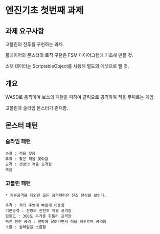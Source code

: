 # 엔진기초 첫번째 과제

## 과제 요구사항

고블린의 전투를 구현하는 과제.

플레이어와 몬스터의 로직 구현은 FSM 다이어그램에 기초해 만들 것.

스탯 데이터는 ScriptableObject를 사용해 별도의 에셋으로 뺄 것.

## 개요

WASD로 움직이며 보스의 패턴을 피하며 클릭으로 공격하여 적을 무찌르는 게임.

고블린과 슬라임 몬스터가 존재함.

## 몬스터 패턴

### 슬라임 패턴

```
순찰 : 적을 찾음
추격 : 찾은 적을 쫒아감
공격 : 전방의 적을 공격함
죽음
```

### 고블린 패턴

```
* 기본공격을 제외한 모든 공격패턴은 전조 현상을 보인다.

추격 : 적의 주변에 빠르게 이동함
기본공격 : 전방의 천천히 적을 공격함
힐윈드 : 360도 무기를 휘둘러 공격함
빠른 전진 공격 : 전방에 달려가면서 적을 휘두르며 공격함
소환 : 슬라임을 소환함
```